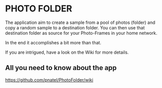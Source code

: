 # PHOTO FOLDER

The application aim to create a sample from a pool of photos (folder) and copy a random sample to a destination folder. You can then use that destination folder as source for your Photo-Frames in your home network.

In the end it accomplishes a bit more than that.

If you are intrigued, have a look on the Wiki for more details.

## All you need to know about the app

<https://github.com/pnatel/PhotoFolder/wiki>
